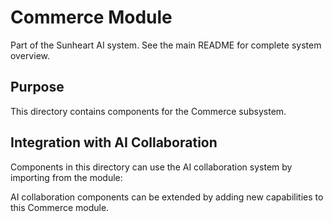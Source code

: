 # Commerce Module

Part of the Sunheart AI system. See the main README for complete system overview.

## Purpose

This directory contains components for the Commerce subsystem.

## Integration with AI Collaboration

Components in this directory can use the AI collaboration system by importing from the  module:



AI collaboration components can be extended by adding new capabilities to this Commerce module.
